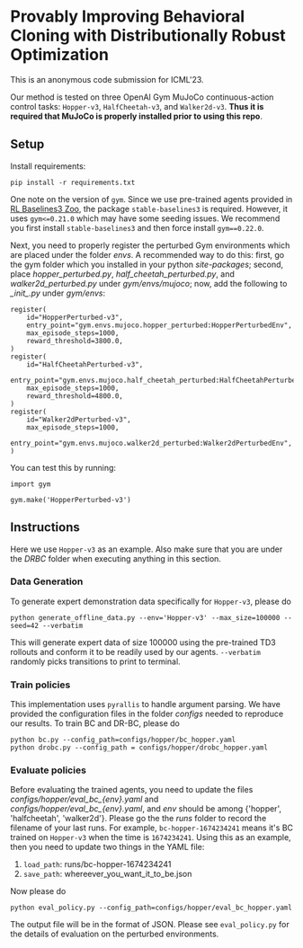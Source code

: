 # Provably Improving Behavioral Cloning with Distributionally Robust Optimization
This is an anonymous code submission for ICML'23.

Our method is tested on three OpenAI Gym MuJoCo continuous-action control tasks: `Hopper-v3`, `HalfCheetah-v3`, and `Walker2d-v3`. **Thus it is required that MuJoCo is properly installed prior to using this repo**.

## Setup
Install requirements:
```
pip install -r requirements.txt
```
One note on the version of `gym`. Since we use pre-trained agents provided in [RL Baselines3 Zoo](https://github.com/DLR-RM/rl-baselines3-zoo), the package `stable-baselines3` is required. However, it uses `gym<=0.21.0` which may have some seeding issues. We recommend you first install `stable-baselines3` and then force install `gym==0.22.0`.

Next, you need to properly register the perturbed Gym environments which are placed under the folder *envs*. A recommended way to do this: first, go the gym folder which you installed in your python *site-packages*; second, place *hopper_perturbed.py*, *half_cheetah_perturbed.py*, and *walker2d_perturbed.py* under *gym/envs/mujoco*; now, add the following to *\__init__.py* under *gym/envs*:
```
register(
    id="HopperPerturbed-v3",
    entry_point="gym.envs.mujoco.hopper_perturbed:HopperPerturbedEnv",
    max_episode_steps=1000,
    reward_threshold=3800.0,
)
register(
    id="HalfCheetahPerturbed-v3",
    entry_point="gym.envs.mujoco.half_cheetah_perturbed:HalfCheetahPerturbedEnv",
    max_episode_steps=1000,
    reward_threshold=4800.0,
)
register(
    id="Walker2dPerturbed-v3",
    max_episode_steps=1000,
    entry_point="gym.envs.mujoco.walker2d_perturbed:Walker2dPerturbedEnv",
)
```
You can test this by running:
```
import gym

gym.make('HopperPerturbed-v3')
```

## Instructions
Here we use `Hopper-v3` as an example. Also make sure that you are under the *DRBC* folder when executing anything in this section. 

### Data Generation
To generate expert demonstration data specifically for `Hopper-v3`, please do
```
python generate_offline_data.py --env='Hopper-v3' --max_size=100000 --seed=42 --verbatim
```
This will generate expert data of size 100000 using the pre-trained TD3 rollouts and conform it to be readily used by our agents. `--verbatim` randomly picks transitions to print to terminal.

### Train policies
This implementation uses `pyrallis` to handle argument parsing. We have provided the configuration files in the folder *configs* needed to reproduce our results. To train BC and DR-BC, please do
```
python bc.py --config_path=configs/hopper/bc_hopper.yaml
python drobc.py --config_path = configs/hopper/drobc_hopper.yaml
```

### Evaluate policies
Before evaluating the trained agents, you need to update the files *configs/hopper/eval_bc_{env}.yaml* and *configs/hopper/eval_bc_{env}.yaml*, and *env* should be among \{'hopper', 'halfcheetah', 'walker2d'\}. Please go the the *runs* folder to record the filename of your last runs. For example, `bc-hopper-1674234241` means it's BC trained on `Hopper-v3` when the time is `1674234241`. Using this as an example, then you need to update two things in the YAML file:

1. `load_path`: runs/bc-hopper-1674234241
2. `save_path`: whereever_you_want_it_to_be.json

Now please do
```
python eval_policy.py --config_path=configs/hopper/eval_bc_hopper.yaml
```
The output file will be in the format of JSON. Please see `eval_policy.py` for the details of evaluation on the perturbed environments.